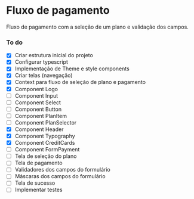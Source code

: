 # Fluxo de pagamento

Fluxo de pagamento com a seleção de um plano e validação dos campos.

### To do

- [x] Criar estrutura inicial do projeto
- [x] Configurar typescript
- [x] Implementação de Theme e style components
- [x] Criar telas (navegação)
- [x] Context para fluxo de seleção de plano e pagamento
- [x] Component Logo
- [ ] Component Input
- [ ] Component Select
- [ ] Component Button
- [ ] Component PlanItem
- [ ] Component PlanSelector
- [x] Component Header
- [x] Component Typography
- [x] Component CreditCards
- [ ] Component FormPayment
- [ ] Tela de seleção do plano
- [ ] Tela de pagamento
- [ ] Validadores dos campos do formulário
- [ ] Máscaras dos campos do formulário
- [ ] Tela de sucesso
- [ ] Implementar testes

